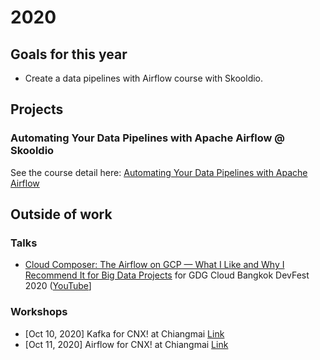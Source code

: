# 2020

## Goals for this year

* Create a data pipelines with Airflow course with Skooldio.

## Projects

### Automating Your Data Pipelines with Apache Airflow @ Skooldio

See the course detail here: [Automating Your Data Pipelines with Apache
Airflow](https://www.skooldio.com/workshops/automating-your-data-pipelines-with-apache-airflow)

## Outside of work

### Talks

* [Cloud Composer: The Airflow on GCP — What I Like and Why I Recommend It for
  Big Data
  Projects](https://github.com/zkan/cfps/blob/main/accepted/2020-gdg-cloud-devfest-bkk-cloud-composer.md)
  for GDG Cloud Bangkok DevFest 2020
  ([YouTube](https://www.youtube.com/watch?v=TfW4uKM6huk&t=4450s)]

### Workshops

* [Oct 10, 2020] Kafka for CNX! at Chiangmai [Link](https://www.facebook.com/events/350389689580780)
* [Oct 11, 2020] Airflow for CNX! at Chiangmai [Link](https://www.facebook.com/events/3393172957575409)
